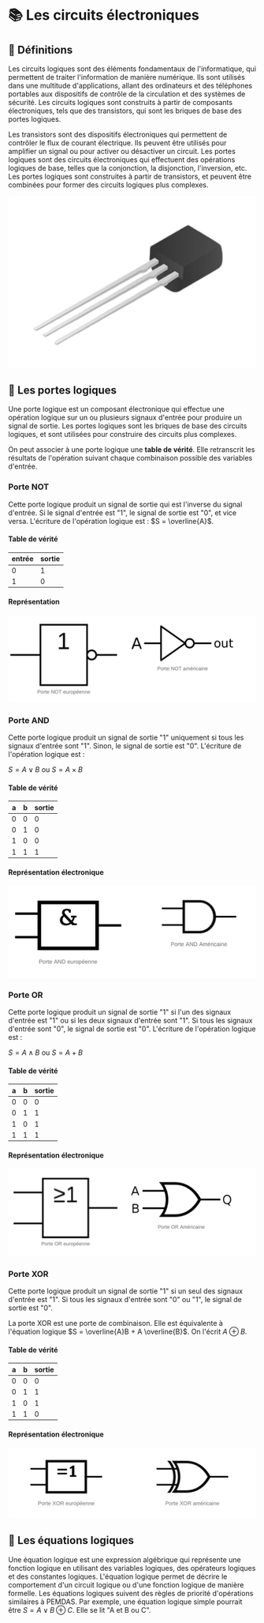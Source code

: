 # 📚 Les circuits électroniques

## 📖 Définitions

Les circuits logiques sont des éléments fondamentaux de l'informatique, qui permettent de traiter l'information de manière numérique. Ils sont utilisés dans une multitude d'applications, allant des ordinateurs et des téléphones portables aux dispositifs de contrôle de la circulation et des systèmes de sécurité. Les circuits logiques sont construits à partir de composants électroniques, tels que des transistors, qui sont les briques de base des portes logiques.

Les transistors sont des dispositifs électroniques qui permettent de contrôler le flux de courant électrique. Ils peuvent être utilisés pour amplifier un signal ou pour activer ou désactiver un circuit. Les portes logiques sont des circuits électroniques qui effectuent des opérations logiques de base, telles que la conjonction, la disjonction, l'inversion, etc. Les portes logiques sont construites à partir de transistors, et peuvent être combinées pour former des circuits logiques plus complexes.

![transistor](transistor.png)

## 📖 Les portes logiques

Une porte logique est un composant électronique qui effectue une opération logique sur un ou plusieurs signaux d'entrée pour produire un signal de sortie. Les portes logiques sont les briques de base des circuits logiques, et sont utilisées pour construire des circuits plus complexes.

On peut associer à une porte logique une **table de vérité**. Elle retranscrit les résultats de l'opération suivant chaque combinaison possible des variables d'entrée.

### Porte NOT

Cette porte logique produit un signal de sortie qui est l'inverse du signal d'entrée. Si le signal d'entrée est "1", le signal de sortie est "0", et vice versa. L'écriture de l'opération logique est :
$S = \overline{A}$.

#### Table de vérité

|entrée|sortie|
|------|------|
|0|1|
|1|0|

#### Représentation

![rprnot](repr_not.png)

### Porte AND

Cette porte logique produit un signal de sortie "1" uniquement si tous les signaux d'entrée sont "1". Sinon, le signal de sortie est "0". L'écriture de l'opération logique est :

$S = A \vee B$ ou $S = A \times B$

#### Table de vérité

|a|b|sortie|
|-|-|------|
|0|0|0|
|0|1|0|
|1|0|0|
|1|1|1|

#### Représentation électronique

![rprand](repr_and.png)

### Porte OR

Cette porte logique produit un signal de sortie "1" si l'un des signaux d'entrée est "1" ou si les deux signaux d'entrée sont "1". Si tous les signaux d'entrée sont "0", le signal de sortie est "0".
L'écriture de l'opération logique est :

$S = A \wedge B$ ou $S = A + B$

#### Table de vérité

|a|b|sortie|
|-|-|------|
|0|0|0|
|0|1|1|
|1|0|1|
|1|1|1|

#### Représentation électronique

![rpror](repr_or.png)

### Porte XOR

Cette porte logique produit un signal de sortie "1" si un seul des signaux d'entrée est "1". Si tous les signaux d'entrée sont "0" ou "1", le signal de sortie est "0".

La porte XOR est une porte de combinaison.
Elle est équivalente à l'équation logique $S = \overline{A}B + A \overline{B}$.
On l'écrit $A \oplus B$.

#### Table de vérité

|a|b|sortie|
|-|-|------|
|0|0|0|
|0|1|1|
|1|0|1|
|1|1|0|

#### Représentation électronique

![rprxor](repr_xor.png)

## 📖 Les équations logiques

Une équation logique est une expression algébrique qui représente une fonction logique en utilisant des variables logiques, des opérateurs logiques et des constantes logiques. L'équation logique permet de décrire le comportement d'un circuit logique ou d'une fonction logique de manière formelle.
Les équations logiques suivent des règles de priorité d'opérations similaires à PEMDAS.
Par exemple, une équation logique simple pourrait être $S = A \vee B \oplus C$.
Elle se lit "A et B ou C".